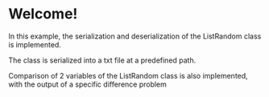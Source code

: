 # Welcome!
In this example, the serialization and deserialization of the ListRandom class is implemented.

The class is serialized into a txt file at a predefined path.

Comparison of 2 variables of the ListRandom class is also implemented, with the output of a specific difference problem

